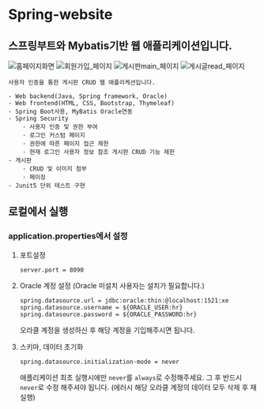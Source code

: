 # Spring-website

## 스프링부트와 Mybatis기반 웹 애플리케이션입니다.

![홈페이지화면](https://user-images.githubusercontent.com/45932388/107321246-88cb1e00-6ae5-11eb-9e60-141b62be0a6c.PNG)
![회원가입_페이지](https://user-images.githubusercontent.com/45932388/108797703-2a1a9f80-75cf-11eb-8e4c-61a9538a5b66.PNG)
![게시판main_페이지](https://user-images.githubusercontent.com/45932388/108797721-34d53480-75cf-11eb-8dc1-4bfbd61d648e.PNG)
![게시글read_페이지](https://user-images.githubusercontent.com/45932388/108797728-3b63ac00-75cf-11eb-8690-8a556f893ba0.PNG)

    사용자 인증을 통한 게시판 CRUD 웹 애플리케션입니다.
    
    - Web backend(Java, Spring framework, Oracle)
    - Web frontend(HTML, CSS, Bootstrap, Thymeleaf)
    - Spring Boot사용, MyBatis Oracle연동
    - Spring Security
        · 사용자 인증 및 권한 부여
        · 로그인 커스텀 페이지
        · 권한에 따른 페이지 접근 제한
        · 현재 로그인 사용자 정보 참조 게시판 CRUD 기능 제한
    - 게시판
        · CRUD 및 이미지 첨부
        · 페이징
    - Junit5 단위 테스트 구현
        
    
## 로컬에서 실행

### application.properties에서 설정

1) 포트설정
    ```
    server.port = 8090
    ```

2) Oracle 계정 설정 (Oracle 미설치 사용자는 설치가 필요합니다.)

    ```
    spring.datasource.url = jdbc:oracle:thin:@localhost:1521:xe
    spring.datasource.username = ${ORACLE_USER:hr}
    spring.datasource.password = ${ORACLE_PASSWORD:hr}
    ```
    
    오라클 계정을 생성하신 후 해당 계정을 기입해주시면 됩니다.
    
3) 스키마, 데이터 초기화
    ```
    spring.datasource.initialization-mode = never
    ```
    애플리케이션 최초 실행시에만 `never`를 `always`로 수정해주세요. 그 후 반드시 `never`로 수정 해주셔야 됩니다. (에러시 해당 오라클 계정의 데이터 모두 삭제 후 재실행)
    
